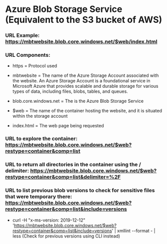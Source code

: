 # Azure Blob Storage Service (Equivalent to the S3 bucket of AWS)

### URL Example: https://mbtwebsite.blob.core.windows.net/$web/index.html

### URL Components:

 - https = Protocol used

 - mbtwebsite = The name of the Azure Storage Account associated with the website. An Azure Storage Account is a foundational service in Microsoft Azure that provides scalable and durable storage for various types of data, including files, blobs, tables, and queues.

 - blob.core.windows.net = The is the Azure Blob Storage Service

 - $web = The name of the container hosting the website, and it is situated within the storage account

 - index.html = The web page being requested

### URL to explore the container: https://mbtwebsite.blob.core.windows.net/$web?restype=container&comp=list

### URL to return all directories in the container using the / delimiter: https://mbtwebsite.blob.core.windows.net/$web?restype=container&comp=list&delimiter=%2F

### URL to list previous blob versions to check for sensitive files that were temporary there: https://mbtwebsite.blob.core.windows.net/$web?restype=container&comp=list&include=versions

 - curl -H "x-ms-version: 2019-12-12" 'https://mbtwebsite.blob.core.windows.net/$web?restype=container&comp=list&include=versions' | xmllint --format - | less (Check for previous versions using CLI instead)
